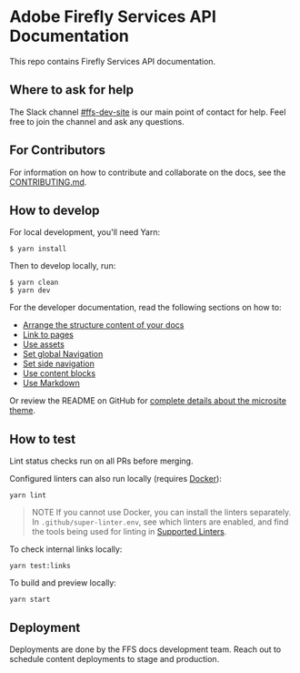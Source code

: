 # Adobe Firefly Services API Documentation

This repo contains Firefly Services API documentation.

## Where to ask for help

The Slack channel [#ffs-dev-site](https://adobe.enterprise.slack.com/archives/C06N47SC1PE) is our main point of contact for help. Feel free to join the channel and ask any questions.

## For Contributors

For information on how to contribute and collaborate on the docs, see the [CONTRIBUTING.md](/CONTRIBUTING/CONTRIBUTING.md).

## How to develop

For local development, you'll need Yarn: 

```shell
$ yarn install
```

Then to develop locally, run:

```shell
$ yarn clean
$ yarn dev
```

For the developer documentation, read the following sections on how to:

- [Arrange the structure content of your docs](https://github.com/adobe/aio-theme#content-structure)
- [Link to pages](https://github.com/adobe/aio-theme#links)
- [Use assets](https://github.com/adobe/aio-theme#assets)
- [Set global Navigation](https://github.com/adobe/aio-theme#global-navigation)
- [Set side navigation](https://github.com/adobe/aio-theme#side-navigation)
- [Use content blocks](https://github.com/adobe/aio-theme#jsx-blocks)
- [Use Markdown](https://github.com/adobe/aio-theme#writing-enhanced-markdown)

Or review the README on GitHub for [complete details about the microsite theme](https://github.com/adobe/aio-theme#getting-started).

## How to test

Lint status checks run on all PRs before merging.

Configured linters can also run locally (requires [Docker](https://www.docker.com/)):

  ```shell
  yarn lint
  ```

  > NOTE If you cannot use Docker, you can install the linters separately. In `.github/super-linter.env`, see which linters are enabled, and find the tools being used for linting in [Supported Linters](https://github.com/github/super-linter#supported-linters).

To check internal links locally:

  ```shell
  yarn test:links
  ```

To build and preview locally:

  ```shell
  yarn start
  ```

## Deployment

Deployments are done by the FFS docs development team. Reach out to schedule content deployments to stage and production.
